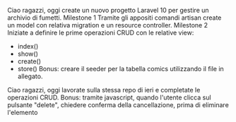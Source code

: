 Ciao ragazzi,
oggi create un nuovo progetto Laravel 10 per gestire un archivio di fumetti.
Milestone 1
Tramite gli appositi comandi artisan create un model con relativa migration e un resource controller.
Milestone 2
Iniziate a definire le prime operazioni CRUD con le relative view:
- index()
- show()
- create()
- store()
Bonus: creare il seeder per la tabella comics utilizzando il file in allegato.

Ciao ragazzi,
oggi lavorate sulla stessa repo di ieri e completate le operazioni CRUD.
Bonus:
tramite javascript, quando l'utente clicca sul pulsante "delete", chiedere conferma della cancellazione, prima di eliminare l'elemento